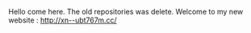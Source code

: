 Hello come here.
The old repositories was delete.
Welcome to my new website : http://xn--ubt767m.cc/
